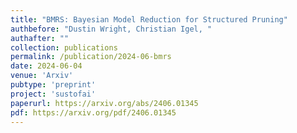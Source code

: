 ```yaml
---
title: "BMRS: Bayesian Model Reduction for Structured Pruning"
authbefore: "Dustin Wright, Christian Igel, " 
authafter: ""
collection: publications
permalink: /publication/2024-06-bmrs
date: 2024-06-04
venue: 'Arxiv'
pubtype: 'preprint'
project: 'sustofai'
paperurl: https://arxiv.org/abs/2406.01345
pdf: https://arxiv.org/pdf/2406.01345
---
```

